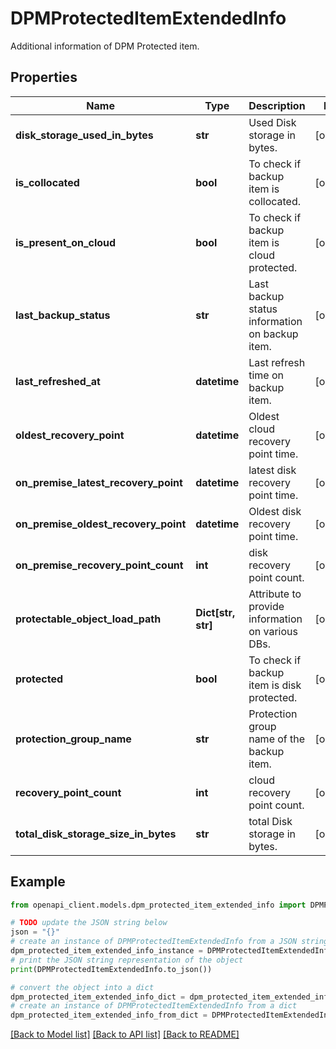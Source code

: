 # DPMProtectedItemExtendedInfo

Additional information of DPM Protected item.

## Properties

Name | Type | Description | Notes
------------ | ------------- | ------------- | -------------
**disk_storage_used_in_bytes** | **str** | Used Disk storage in bytes. | [optional] 
**is_collocated** | **bool** | To check if backup item is collocated. | [optional] 
**is_present_on_cloud** | **bool** | To check if backup item is cloud protected. | [optional] 
**last_backup_status** | **str** | Last backup status information on backup item. | [optional] 
**last_refreshed_at** | **datetime** | Last refresh time on backup item. | [optional] 
**oldest_recovery_point** | **datetime** | Oldest cloud recovery point time. | [optional] 
**on_premise_latest_recovery_point** | **datetime** | latest disk recovery point time. | [optional] 
**on_premise_oldest_recovery_point** | **datetime** | Oldest disk recovery point time. | [optional] 
**on_premise_recovery_point_count** | **int** | disk recovery point count. | [optional] 
**protectable_object_load_path** | **Dict[str, str]** | Attribute to provide information on various DBs. | [optional] 
**protected** | **bool** | To check if backup item is disk protected. | [optional] 
**protection_group_name** | **str** | Protection group name of the backup item. | [optional] 
**recovery_point_count** | **int** | cloud recovery point count. | [optional] 
**total_disk_storage_size_in_bytes** | **str** | total Disk storage in bytes. | [optional] 

## Example

```python
from openapi_client.models.dpm_protected_item_extended_info import DPMProtectedItemExtendedInfo

# TODO update the JSON string below
json = "{}"
# create an instance of DPMProtectedItemExtendedInfo from a JSON string
dpm_protected_item_extended_info_instance = DPMProtectedItemExtendedInfo.from_json(json)
# print the JSON string representation of the object
print(DPMProtectedItemExtendedInfo.to_json())

# convert the object into a dict
dpm_protected_item_extended_info_dict = dpm_protected_item_extended_info_instance.to_dict()
# create an instance of DPMProtectedItemExtendedInfo from a dict
dpm_protected_item_extended_info_from_dict = DPMProtectedItemExtendedInfo.from_dict(dpm_protected_item_extended_info_dict)
```
[[Back to Model list]](../README.md#documentation-for-models) [[Back to API list]](../README.md#documentation-for-api-endpoints) [[Back to README]](../README.md)


